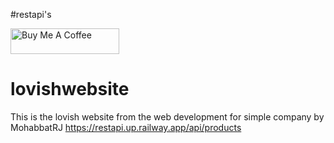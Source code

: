 #restapi's

<a href="https://www.buymeacoffee.com/mohabbatrj" target="_blank"><img src="https://cdn.buymeacoffee.com/buttons/default-orange.png" alt="Buy Me A Coffee" height="41" width="174"></a>
# lovishwebsite
This is the lovish website from the web development for simple company by MohabbatRJ
https://restapi.up.railway.app/api/products

 
 
